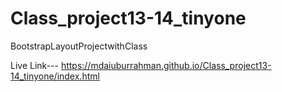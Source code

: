 # Class_project13-14_tinyone
BootstrapLayoutProjectwithClass

Live Link--- https://mdaiuburrahman.github.io/Class_project13-14_tinyone/index.html
